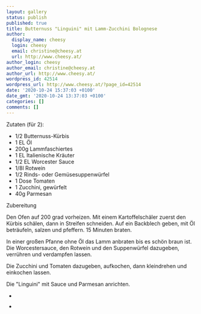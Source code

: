 ```yaml
---
layout: gallery
status: publish
published: true
title: Butternuss "Linguini" mit Lamm-Zucchini Bolognese
author:
  display_name: cheesy
  login: cheesy
  email: christine@cheesy.at
  url: http://www.cheesy.at/
author_login: cheesy
author_email: christine@cheesy.at
author_url: http://www.cheesy.at/
wordpress_id: 42514
wordpress_url: http://www.cheesy.at/?page_id=42514
date: '2020-10-24 15:37:03 +0100'
date_gmt: '2020-10-24 13:37:03 +0100'
categories: []
comments: []
---
```

<!-- wp:paragraph -->
Zutaten (für 2):
<!-- /wp:paragraph -->
<!-- wp:list -->
- 1/2 Butternuss-Kürbis
- 1 EL Öl
- 200g Lammfaschiertes
- 1 EL Italienische Kräuter
- 1/2 EL Worcester Sauce
- 1/8l Rotwein
- 1/2 Rinds- oder Gemüsesuppenwürfel
- 1 Dose Tomaten
- 1 Zucchini, gewürfelt
- 40g Parmesan
<!-- /wp:list -->
<!-- wp:paragraph -->
Zubereitung
<!-- /wp:paragraph -->
<!-- wp:paragraph -->
Den Ofen auf 200 grad vorheizen. Mit einem Kartoffelschäler zuerst den Kürbis schälen, dann in Streifen schneiden. Auf ein Backblech geben, mit Öl beträufeln, salzen und pfeffern. 15 Minuten braten.
<!-- /wp:paragraph -->
<!-- wp:paragraph -->
In einer großen Pfanne ohne Öl das Lamm anbraten bis es schön braun ist. Die Worcestersauce, den Rotwein und den Suppenwürfel dazugeben, verrühren und verdampfen lassen.
<!-- /wp:paragraph -->
<!-- wp:paragraph -->
Die Zucchini und Tomaten dazugeben, aufkochen, dann kleindrehen und einkochen lassen.
<!-- /wp:paragraph -->
<!-- wp:paragraph -->
Die "Linguini" mit Sauce und Parmesan anrichten.
<!-- /wp:paragraph -->
<!-- wp:gallery {"ids":[42515,42516]} -->
- <figure><img src="{% link _rezepte/hauptspeisen/pasta/butternuss-linguini-mit-lamm-zucchini-bolognese/Butternuss-22Linguini22-mit-Lamm-und-Zucchini-1.jpg %}" alt="" data-id="42515" data-link="http://www.cheesy.at/?attachment_id=42515" class="wp-image-42515"></figure>
- <figure><img src="{% link _rezepte/hauptspeisen/pasta/butternuss-linguini-mit-lamm-zucchini-bolognese/Butternuss-22Linguini22-mit-Lamm-und-Zucchini-2.jpg %}" alt="" data-id="42516" data-link="http://www.cheesy.at/?attachment_id=42516" class="wp-image-42516"></figure>
<!-- /wp:gallery -->
